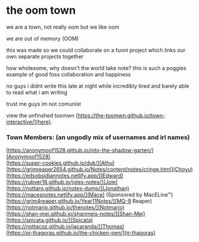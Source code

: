 # the oom town

we are a town, not really oom but we like oom

we are out of memory (OOM)

this was made so we could collaborate on a funni project which links our own separate projects together

how wholesome, why doesn't the world take note? this is such a poggies example of good foss collaboration and happiness

no guys i didnt write this late at night while incredibly tired and barely able to read what i am writing

trust me guys im not comunist  

view the unfinshed toomwn [https://the-toomwn.github.io/town-interactive/](here).

### Town Members: (an ungodly mix of usernames and irl names)
[https://anonymoof1528.github.io/into-the-shadow-garten/](Anonymoof1528)  
[https://super-cookies.github.io/duk/](Athu)  
[https://grimreaper2654.github.io/Notes/content/notes/cringe.html](Choyu)  
[https://edsobsidiannotes.netlify.app/](Edward)  
[https://rubver16.github.io/joles-notes/](Jole)  
[https://nottaro.github.io/notes-dump/](Jonathan)  
[https://macesnotes.netlify.app/](Mace) (Sponsored by MacELine™)
[https://grim4reaper.github.io/Year11Notes/](MQ-9 Reaper)  
[https://notmario.github.io/thenotes/](Notmario)  
[https://shan-mei.github.io/shanmeis-notes/](Shan-Mei)  
[https://spicata.github.io/](Spicata)  
[https://nottacoz.github.io/jacaranda/](Thomas)  
[https://pi-thagoras.github.io/the-chicken-pen/](π-thagoras)  
